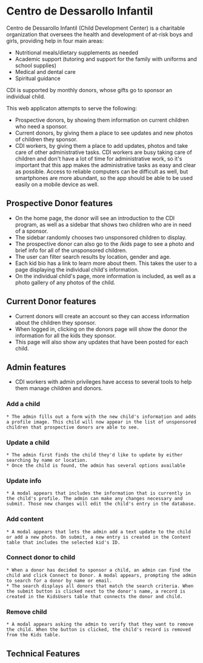 # Centro de Dessarollo Infantil
Centro de Dessarollo Infantil (Child Development Center) is a charitable organization that oversees the health and development of at-risk boys and girls, providing help in four main areas:
  * Nutritional meals/dietary supplements as needed
  * Academic support (tutoring and support for the family with uniforms and school supplies)
  * Medical and dental care
  * Spiritual guidance
  
CDI is supported by monthly donors, whose gifts go to sponsor an individual child.

This web applicaton attempts to serve the following:
  * Prospective donors, by showing them information on current children who need a sponsor.
  * Current donors, by giving them a place to see updates and new photos of children they sponsor.
  * CDI workers, by giving them a place to add updates, photos and take care of other administrative tasks. CDI workers are busy taking care of children and don't have a lot of time for administrative work, so it's important that this app makes the administrative tasks as easy and clear as possible. Access to reliable computers can be difficult as well, but smartphones are more abundant, so the app should be able to be used easily on a mobile device as well.

## Prospective Donor features
  * On the home page, the donor will see an introduction to the CDI program, as well as a sidebar that shows two children who are in need of a sponsor.
  * The sidebar randomly chooses two unsponsored children to display.
  * The prospective donor can also go to the /kids page to see a photo and brief info for all of the unsponsored children.
  * The user can filter search results by location, gender and age.
  * Each kid bio has a link to learn more about them. This takes the user to a page displaying the individual child's information.
  * On the individual child's page, more information is included, as well as a photo gallery of any photos of the child.
  
## Current Donor features
  * Current donors will create an account so they can access information about the children they sponsor.
  * When logged in, clicking on the donors page will show the donor the information for all the kids they sponsor. 
  * This page will also show any updates that have been posted for each child.
  
## Admin features
  * CDI workers with admin privileges have access to several tools to help them manage children and donors.
  ### Add a child
    * The admin fills out a form with the new child's information and adds a profile image. This child will now appear in the list of unsponsored children that prospective donors are able to see.
  ### Update a child
    * The admin first finds the child they'd like to update by either searching by name or location.
    * Once the child is found, the admin has several options available
  ### Update info
    * A modal appears that includes the information that is currently in the child's profile. The admin can make any changes necessary and submit. Those new changes will edit the child's entry in the database.
  ### Add content
    * A modal appears that lets the admin add a text update to the child or add a new photo. On submit, a new entry is created in the Content table that includes the selected kid's ID.
  ### Connect donor to child
    * When a donor has decided to sponsor a child, an admin can find the child and click Connect to Donor. A modal appears, prompting the admin to search for a donor by name or email.
    * The search displays all donors that match the search criteria. When the submit button is clicked next to the donor's name, a record is created in the KidsUsers table that connects the donor and child.
  ### Remove child
    * A modal appears asking the admin to verify that they want to remove the child. When the button is clicked, the child's record is removed from the Kids table.
  
## Technical Features
  
